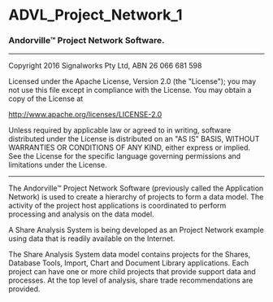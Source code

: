 # ADVL_Project_Network_1
### Andorville™ Project Network Software.



- - -
Copyright 2016 Signalworks Pty Ltd, ABN 26 066 681 598

Licensed under the Apache License, Version 2.0 (the "License");
you may not use this file except in compliance with the License.
You may obtain a copy of the License at

http://www.apache.org/licenses/LICENSE-2.0

Unless required by applicable law or agreed to in writing, software
distributed under the License is distributed on an "AS IS" BASIS,
WITHOUT WARRANTIES OR CONDITIONS OF ANY KIND, either express or implied.
See the License for the specific language governing permissions and
limitations under the License.



- - -


The Andorville™ Project Network Software (previously called the Application Network) is used to create a hierarchy of projects to form a data model. The activity of the project host applications is coordinated to perform processing and analysis on the data model.

A Share Analysis System is being developed as an Project Network example using data that is readily available on the Internet.

The Share Analysis System data model contains projects for the Shares, Database Tools, Import, Chart and Document Library applications. Each project can have one or more child projects that provide support data and processes. At the top level of analysis, share trade recommendations are provided.

